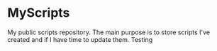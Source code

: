 # MyScripts
My public scripts repository.
The main purpose is to store scripts I've created and if I have time to update them.
Testing
